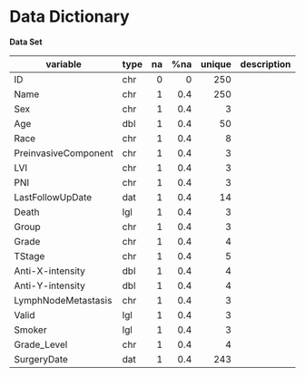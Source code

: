 # Data Dictionary
**Data Set**

| variable | type  | na   | %na | unique | description |
| -------- | ----  | ---: | -----: | -----: | ----------- |
 | ID | chr | 0 | 0 | 250 |  | 
 | Name | chr | 1 | 0.4 | 250 |  | 
 | Sex | chr | 1 | 0.4 | 3 |  | 
 | Age | dbl | 1 | 0.4 | 50 |  | 
 | Race | chr | 1 | 0.4 | 8 |  | 
 | PreinvasiveComponent | chr | 1 | 0.4 | 3 |  | 
 | LVI | chr | 1 | 0.4 | 3 |  | 
 | PNI | chr | 1 | 0.4 | 3 |  | 
 | LastFollowUpDate | dat | 1 | 0.4 | 14 |  | 
 | Death | lgl | 1 | 0.4 | 3 |  | 
 | Group | chr | 1 | 0.4 | 3 |  | 
 | Grade | chr | 1 | 0.4 | 4 |  | 
 | TStage | chr | 1 | 0.4 | 5 |  | 
 | Anti-X-intensity | dbl | 1 | 0.4 | 4 |  | 
 | Anti-Y-intensity | dbl | 1 | 0.4 | 4 |  | 
 | LymphNodeMetastasis | chr | 1 | 0.4 | 3 |  | 
 | Valid | lgl | 1 | 0.4 | 3 |  | 
 | Smoker | lgl | 1 | 0.4 | 3 |  | 
 | Grade_Level | chr | 1 | 0.4 | 4 |  | 
 | SurgeryDate | dat | 1 | 0.4 | 243 |  | 

